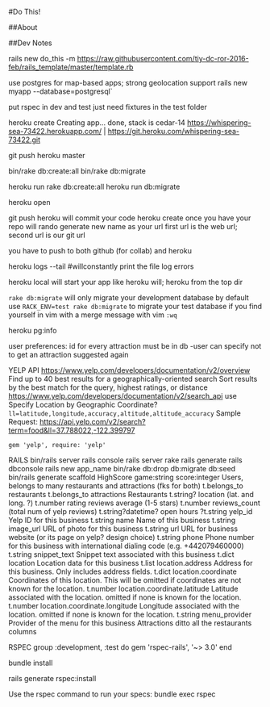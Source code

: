 #Do This!

##About

##Dev Notes

rails new do_this -m https://raw.githubusercontent.com/tiy-dc-ror-2016-feb/rails_template/master/template.rb

use postgres for map-based apps; strong geolocation support
rails new myapp --database=postgresql`

put rspec in dev and test
  just need fixtures in the test folder

heroku create
Creating app... done, stack is cedar-14
https://whispering-sea-73422.herokuapp.com/ | https://git.heroku.com/whispering-sea-73422.git

git push heroku master

bin/rake db:create:all
bin/rake db:migrate

heroku run rake db:create:all
heroku run db:migrate

heroku open

git push heroku will commit your code
heroku create once you have your repo
  will rando generate new name as your url
first url is the web url; second url is our git url

you have to push to both github (for collab) and heroku

heroku logs --tail #willconstantly print the file log errors

heroku local    will start your app like heroku will; heroku from the top dir

`rake db:migrate` will only migrate your development database by default
use `RACK_ENV=test rake db:migrate` to migrate your test database
if you find yourself in vim with a merge message with vim `:wq`

heroku pg:info


user preferences:
id for every attraction must be in db
  -user can specify not to get an attraction suggested again



YELP API  https://www.yelp.com/developers/documentation/v2/overview
  Find up to 40 best results for a geographically-oriented search
  Sort results by the best match for the query, highest ratings, or distance
https://www.yelp.com/developers/documentation/v2/search_api
  use Specify Location by Geographic Coordinate?
    `ll=latitude,longitude,accuracy,altitude,altitude_accuracy`
    Sample Request: https://api.yelp.com/v2/search?term=food&ll=37.788022,-122.399797


    gem 'yelp', require: 'yelp'


RAILS
bin/rails server
rails console
rails server
rake
rails generate
rails dbconsole
rails new app_name
bin/rake db:drop db:migrate db:seed 
bin/rails generate scaffold HighScore game:string score:integer
Users, belongs to many restaurants and attractions (fks for both)
  t.belongs_to restaurants
  t.belongs_to attractions
Restaurants
  t.string? location      (lat. and long. ?)
  t.number  rating        reviews average (1-5 stars)
  t.number  reviews_count (total num of yelp reviews)
  t.string?datetime? open hours
 ?t.string	yelp_id       Yelp ID for this business
  t.string  name	        Name of this business
  t.string  image_url		  URL of photo for this business
  t.string  url	 	        URL for business website (or its page on yelp? design choice)
  t.string  phone         Phone number for this business with international dialing code (e.g. +442079460000)
  t.string  snippet_text	Snippet text associated with this business
  t.dict    location		  Location data for this business
  t.list    location.address	Address for this business. Only includes address fields.
  t.dict    location.coordinate	Coordinates of this location. This will be omitted if coordinates are not known for the location.
  t.number  location.coordinate.latitude	Latitude associated with the location. omitted if none is known for the location.
  t.number  location.coordinate.longitude	Longitude associated with the location. omitted if none is known for the location.
  t.string  menu_provider	Provider of the menu for this business
Attractions
  ditto all the restaurants columns


RSPEC
group :development, :test do
  gem 'rspec-rails', '~> 3.0'
end

bundle install

rails generate rspec:install

Use the rspec command to run your specs:
bundle exec rspec
